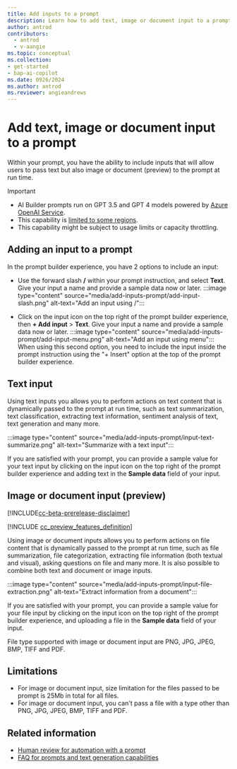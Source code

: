 ```yaml
---
title: Add inputs to a prompt
description: Learn how to add text, image or document input to a prompt.
author: antrod
contributors:
  - antrod
  - v-aangie
ms.topic: conceptual
ms.collection: 
- get-started
- bap-ai-copilot
ms.date: 0926/2024
ms.author: antrod
ms.reviewer: angieandrews
---
```


# Add text, image or document input to a prompt
Within your prompt, you have the ability to include inputs that will allow users to pass text but also image or document (preview) to the prompt at run time.


> [!IMPORTANT]
> - AI Builder prompts run on GPT 3.5 and GPT 4 models powered by [Azure OpenAI Service](/azure/ai-services/openai/whats-new).
> - This capability is [limited to some regions](availability-region.md#prompts).
> - This capability might be subject to usage limits or capacity throttling.

## Adding an input to a prompt
In the prompt builder experience, you have 2 options to include an input:

- Use the forward slash **/** within your prompt instruction, and select **Text**. Give your input a name and provide a sample data now or later.
:::image type="content" source="media/add-inputs-prompt/add-input-slash.png" alt-text="Add an input using /":::

- Click on the input icon on the top right of the prompt builder experience, then **+ Add input** > **Text**. Give your input a name and provide a sample data now or later.
:::image type="content" source="media/add-inputs-prompt/add-input-menu.png" alt-text="Add an input using menu":::
When using this second option, you need to include the input inside the prompt instruction using the "+ Insert" option at the top of the prompt builder experience.


## Text input
Using text inputs you allows you to perform actions on text content that is dynamically passed to the prompt at run time, such as text summarization, text classification, extracting text information, sentiment analysis of text, text generation and many more.

:::image type="content" source="media/add-inputs-prompt/input-text-summarize.png" alt-text="Summarize with a text input":::

If you are satisfied with your prompt, you can provide a sample value for your text input by clicking on the input icon on the top right of the prompt builder experience and adding text in the **Sample data** field of your input.


## Image or document input (preview)
[!INCLUDE[cc-beta-prerelease-disclaimer](./includes/cc-beta-prerelease-disclaimer.md)]

[!INCLUDE [cc_preview_features_definition](./includes/cc-preview-features-definition.md)]

Using image or document inputs allows you to perform actions on file content that is dynamically passed to the prompt at run time, such as file summarization, file categorization, extracting file information (both textual and visual), asking questions on file and many more. It is also possible to combine both text and document or image inputs.

:::image type="content" source="media/add-inputs-prompt/input-file-extraction.png" alt-text="Extract information from a document":::

If you are satisfied with your prompt, you can provide a sample value for your file input by clicking on the input icon on the top right of the prompt builder experience, and uploading a file in the **Sample data** field of your input.

File type supported with image or document input are PNG, JPG, JPEG, BMP, TIFF and PDF.


## Limitations

- For image or document input, size limitation for the files passed to be prompt is 25Mb in total for all files.
- For image or document input, you can't pass a file with a type other than PNG, JPG, JPEG, BMP, TIFF and PDF.


## Related information

- [Human review for automation with a prompt](azure-openai-human-review.md)
- [FAQ for prompts and text generation capabilities](faqs-text-generation.md)
